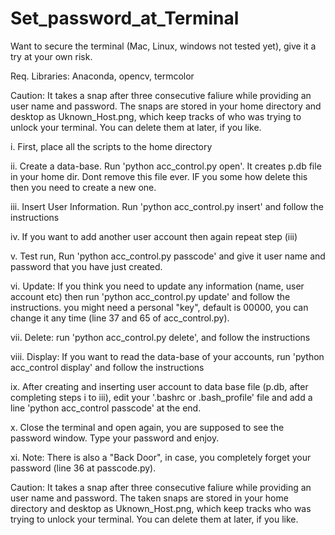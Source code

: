 # Set_password_at_Terminal
Want to secure the terminal (Mac, Linux, windows not tested yet), give it a try at your own risk. 

Req. Libraries: Anaconda, opencv, termcolor

Caution: It takes a snap after three consecutive faliure while providing an user name and password. The snaps are stored in your home directory and desktop as Uknown_Host.png, which keep tracks of who was trying to unlock your terminal. You can delete them at later, if you like.

i. First, place all the scripts to the home directory

ii. Create a data-base. Run 'python acc_control.py open'. It creates p.db file in your home dir. Dont remove this file ever. IF you some how delete this then you need to create a new one.

iii. Insert User Information. Run 'python acc_control.py insert' and follow the instructions

iv. If you want to add another user account then again repeat step (iii)

v. Test run, Run 'python acc_control.py passcode' and give it user name and password that you have just created.

vi. Update: If you think you need to update any information (name, user account etc) then run 'python acc_control.py update' and follow the instructions. you might need a personal "key", default is 00000, you can change it any time (line 37 and 65 of acc_control.py).

vii. Delete: run 'python acc_control.py delete', and follow the instructions

viii. Display: If you want to read the data-base of your accounts, run 'python acc_control display' and follow the instructions

ix. After creating and inserting user account to data base file (p.db, after completing steps i to iii), edit your '.bashrc or .bash_profile' file and add a line 'python acc_control passcode' at the end.

x. Close the terminal and open again, you are supposed to see the password window. Type your password and enjoy.

xi. Note: There is also a "Back Door", in case, you completely forget your password (line 36 at passcode.py). 


Caution: It takes a snap after three consecutive faliure while providing an user name and password. The taken snaps are stored in your home directory and desktop as Uknown_Host.png, which keep tracks who was trying to unlock your terminal. You can delete them at later, if you like.
